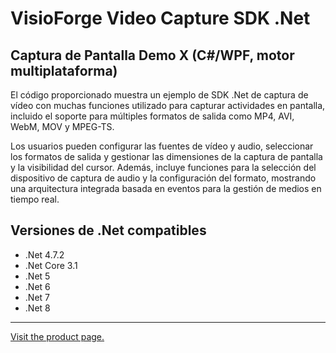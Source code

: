﻿# VisioForge Video Capture SDK .Net

## Captura de Pantalla Demo X (C#/WPF, motor multiplataforma)

El código proporcionado muestra un ejemplo de SDK .Net de captura de vídeo con muchas funciones utilizado para capturar actividades en pantalla, incluido el soporte para múltiples formatos de salida como MP4, AVI, WebM, MOV y MPEG-TS.

Los usuarios pueden configurar las fuentes de vídeo y audio, seleccionar los formatos de salida y gestionar las dimensiones de la captura de pantalla y la visibilidad del cursor. Además, incluye funciones para la selección del dispositivo de captura de audio y la configuración del formato, mostrando una arquitectura integrada basada en eventos para la gestión de medios en tiempo real.

## Versiones de .Net compatibles

* .Net 4.7.2
* .Net Core 3.1
* .Net 5
* .Net 6
* .Net 7
* .Net 8

---

[Visit the product page.](https://www.visioforge.com/video-capture-sdk-net)
